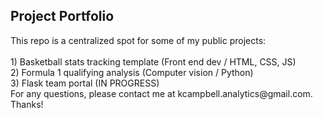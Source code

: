 <h2> Project Portfolio</h2>
This repo is a centralized spot for some of my public projects:
<br>
<br>
1) Basketball stats tracking template (Front end dev / HTML, CSS, JS)<br>
2) Formula 1 qualifying analysis (Computer vision / Python) <br>
3) Flask team portal (IN PROGRESS)
<br>
For any questions, please contact me at kcampbell.analytics@gmail.com. Thanks!







